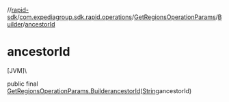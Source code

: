 //[rapid-sdk](../../../../index.md)/[com.expediagroup.sdk.rapid.operations](../../index.md)/[GetRegionsOperationParams](../index.md)/[Builder](index.md)/[ancestorId](ancestor-id.md)

# ancestorId

[JVM]\

public final [GetRegionsOperationParams.Builder](index.md)[ancestorId](ancestor-id.md)([String](https://docs.oracle.com/javase/8/docs/api/java/lang/String.html)ancestorId)
